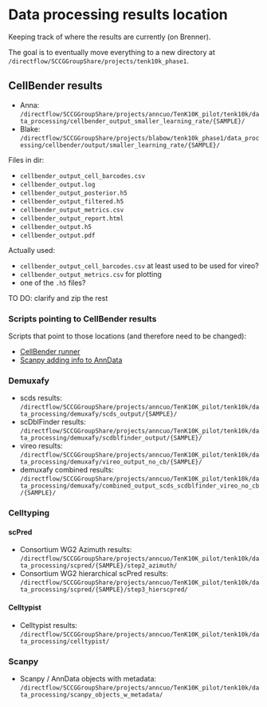 # Data processing results location

Keeping track of where the results are currently (on Brenner).

The goal is to eventually move everything to a new directory at ```/directflow/SCCGGroupShare/projects/tenk10k_phase1```.

## CellBender results

  * Anna: ```/directflow/SCCGGroupShare/projects/anncuo/TenK10K_pilot/tenk10k/data_processing/cellbender_output_smaller_learning_rate/{SAMPLE}/```
  * Blake: ```/directflow/SCCGGroupShare/projects/blabow/tenk10k_phase1/data_processing/cellbender/output/smaller_learning_rate/{SAMPLE}/```

Files in dir:

* ```cellbender_output_cell_barcodes.csv```
* ```cellbender_output.log```
* ```cellbender_output_posterior.h5```
* ```cellbender_output_filtered.h5```
* ```cellbender_output_metrics.csv```
* ```cellbender_output_report.html```
* ```cellbender_output.h5```
* ```cellbender_output.pdf```

Actually used:

* ```cellbender_output_cell_barcodes.csv``` at least used to be used for vireo?
* ```cellbender_output_metrics.csv``` for plotting
* one of the ```.h5``` files?

TO DO: clarify and zip the rest

### Scripts pointing to CellBender results

Scripts that point to those locations (and therefore need to be changed):

* [CellBender runner](CellBender/cellbender_runner.qsub)
* [Scanpy adding info to AnnData](Scanpy/add_metadata_per_sample_no_norm.py)

### Demuxafy

* scds results: ```/directflow/SCCGGroupShare/projects/anncuo/TenK10K_pilot/tenk10k/data_processing/demuxafy/scds_output/{SAMPLE}/```
* scDblFinder results: ```/directflow/SCCGGroupShare/projects/anncuo/TenK10K_pilot/tenk10k/data_processing/demuxafy/scdblfinder_output/{SAMPLE}/```
* vireo results: ```/directflow/SCCGGroupShare/projects/anncuo/TenK10K_pilot/tenk10k/data_processing/demuxafy/vireo_output_no_cb/{SAMPLE}/```
* demuxafy combined results: ```/directflow/SCCGGroupShare/projects/anncuo/TenK10K_pilot/tenk10k/data_processing/demuxafy/combined_output_scds_scdblfinder_vireo_no_cb/{SAMPLE}/```

### Celltyping

#### scPred

* Consortium WG2 Azimuth results: ```/directflow/SCCGGroupShare/projects/anncuo/TenK10K_pilot/tenk10k/data_processing/scpred/{SAMPLE}/step2_azimuth/```
* Consortium WG2 hierarchical scPred results: ```/directflow/SCCGGroupShare/projects/anncuo/TenK10K_pilot/tenk10k/data_processing/scpred/{SAMPLE}/step3_hierscpred/```

#### Celltypist

* Celltypist results: ```/directflow/SCCGGroupShare/projects/anncuo/TenK10K_pilot/tenk10k/data_processing/celltypist/```

### Scanpy

* Scanpy / AnnData objects with metadata: ```/directflow/SCCGGroupShare/projects/anncuo/TenK10K_pilot/tenk10k/data_processing/scanpy_objects_w_metadata/```

